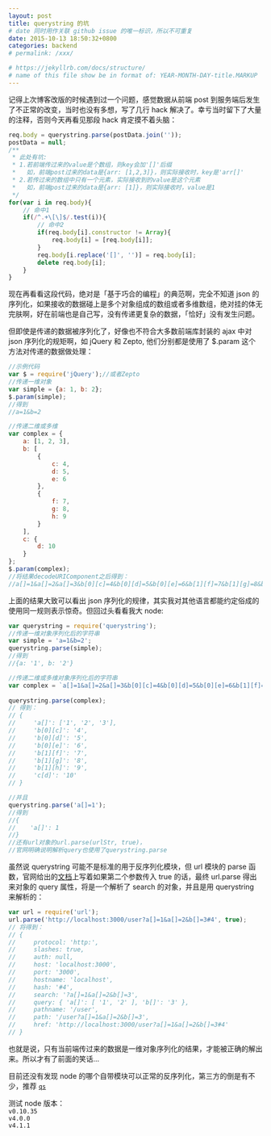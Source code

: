 ```yaml
---
layout: post
title: querystring 的坑
# date 同时用作关联 github issue 的唯一标识，所以不可重复
date: 2015-10-13 18:50:32+0800
categories: backend
# permalink: /xxx/

# https://jekyllrb.com/docs/structure/
# name of this file show be in format of: YEAR-MONTH-DAY-title.MARKUP
---
```



记得上次博客改版的时候遇到过一个问题，感觉数据从前端 post 到服务端后发生了不正常的改变，当时也没有多想，写了几行 hack 解决了。幸亏当时留下了大量的注释，否则今天再看见那段 hack 肯定摸不着头脑：  
  
```javascript
req.body = querystring.parse(postData.join(''));
postData = null;
/**
 * 此处有坑:
 * 1.若前端传过来的value是个数组，则key会加'[]'后缀
 *   如，前端post过来的data是{arr: [1,2,3]}，则实际接收时，key是'arr[]'
 * 2.若传过来的数组中只有一个元素，实际接收到的value是这个元素
 *   如，前端post过来的data是{arr: [1]}，则实际接收时，value是1
 */
for(var i in req.body){
	// 命中1
	if(/^.+\[\]$/.test(i)){
		// 命中2
		if(req.body[i].constructor != Array){
			req.body[i] = [req.body[i]];
		}
		req.body[i.replace('[]', '')] = req.body[i];
		delete req.body[i];
	}
}
```

现在再看看这段代码，绝对是「基于巧合的编程」的典范啊，完全不知道 json 的序列化，如果接收的数据碰上是多个对象组成的数组或者多维数组，绝对挂的体无完肤啊，好在前端也是自己写，没有传递更复杂的数据，「恰好」没有发生问题。  

但即使是传递的数据被序列化了，好像也不符合大多数前端库封装的 ajax 中对 json 序列化的规矩啊，如 jQuery 和 Zepto, 他们分别都是使用了 $.param 这个方法对传递的数据做处理：  

```javascript
//示例代码
var $ = require('jQuery');//或者Zepto
//传递一维对象
var simple = {a: 1, b: 2};
$.param(simple);
//得到
//a=1&b=2

//传递二维或多维
var complex = {
    a: [1, 2, 3],
    b: [
        {
            c: 4,
            d: 5,
            e: 6
        },
        {
            f: 7,
            g: 8,
            h: 9
        }
    ],
    c: {
        d: 10
    }
};
$.param(complex);
//将结果decodeURIComponent之后得到：
//a[]=1&a[]=2&a[]=3&b[0][c]=4&b[0][d]=5&b[0][e]=6&b[1][f]=7&b[1][g]=8&b[1][h]=9&c[d]=10
 ```

上面的结果大致可以看出 json 序列化的规律，其实我对其他语言都能约定俗成的使用同一规则表示惊奇。但回过头看看我大 node:  

```javascript
var querystring = require('querystring');
//传递一维对象序列化后的字符串
var simple = 'a=1&b=2';
querystring.parse(simple);
//得到
//{a: '1', b: '2'}

//传递二维或多维对象序列化后的字符串
var complex = `a[]=1&a[]=2&a[]=3&b[0][c]=4&b[0][d]=5&b[0][e]=6&b[1][f]=7&b[1][g]=8&b[1][h]=9&c[d]=10`;
 
querystring.parse(complex);
// 得到：
// { 
//     'a[]': ['1', '2', '3'],
//     'b[0][c]': '4',
//     'b[0][d]': '5',
//     'b[0][e]': '6',
//     'b[1][f]': '7',
//     'b[1][g]': '8',
//     'b[1][h]': '9',
//     'c[d]': '10'
// }

//并且
querystring.parse('a[]=1');
//得到
//{
//    'a[]': 1
//}
//还有url对象的url.parse(urlStr, true)，
//官网明确说明解析query也使用了querystring.parse
```

虽然说 querystring 可能不是标准的用于反序列化模块，但 url 模块的 parse 函数，官网给出的[文档](https://nodejs.org/api/url.html)上写着如果第二个参数传入 true 的话，最终 url.parse 得出来对象的 query 属性，将是一个解析了 search 的对象，并且是用 querystring 来解析的：  

```javascript
var url = require('url');
url.parse('http://localhost:3000/user?a[]=1&a[]=2&b[]=3#4', true);
// 将得到：
// {
//     protocol: 'http:',
//     slashes: true,
//     auth: null,
//     host: 'localhost:3000',
//     port: '3000',
//     hostname: 'localhost',
//     hash: '#4',
//     search: '?a[]=1&a[]=2&b[]=3',
//     query: { 'a[]': [ '1', '2' ], 'b[]': '3' },
//     pathname: '/user',
//     path: '/user?a[]=1&a[]=2&b[]=3',
//     href: 'http://localhost:3000/user?a[]=1&a[]=2&b[]=3#4'
// }
```

也就是说，只有当前端传过来的数据是一维对象序列化的结果，才能被正确的解出来。所以才有了前面的笑话...  

目前还没有发现 node 的哪个自带模块可以正常的反序列化，第三方的倒是有不少，推荐 [`qs`](https://www.npmjs.com/package/qs)  

测试 node 版本：  
`v0.10.35`  
`v4.0.0`  
`v4.1.1`  

